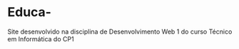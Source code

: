 # Educa-
Site desenvolvido na disciplina de Desenvolvimento Web 1 do curso Técnico em Informática do CP1
